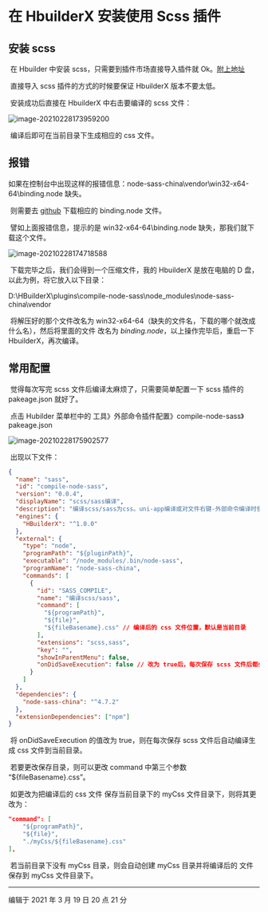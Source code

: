 # 在 HbuilderX 安装使用 Scss 插件

## 安装 scss

​ 在 Hbuilder 中安装 scss，只需要到插件市场直接导入插件就 Ok。[附上地址](https://ext.dcloud.net.cn/plugin?name=compile-node-sass)

​ 直接导入 scss 插件的方式的时候要保证 HbuilderX 版本不要太低。

​ 安装成功后直接在 HbuilderX 中右击要编译的 scss 文件：

![image-20210228173959200](https://img.wuhaochao.top/scss-20210326014544.png)

​ 编译后即可在当前目录下生成相应的 css 文件。

## 报错

​ 如果在控制台中出现这样的报错信息：node-sass-china\vendor\win32-x64-64\binding.node 缺失。

​ 则需要去 [github](https://github.com/sass/node-sass/releases) 下载相应的 binding.node 文件。

​ 譬如上面报错信息，提示的是 win32-x64-64\binding.node 缺失，那我们就下载这个文件。

![image-20210228174718588](https://img.wuhaochao.top/scss-20210326014612.png)

​ 下载完毕之后，我们会得到一个压缩文件，我的 HbuilderX 是放在电脑的 D 盘，以此为例，将它放入以下目录：

​ D:\HBuilderX\plugins\compile-node-sass\node_modules\node-sass-china\vendor

​ 将解压好的那个文件改名为 win32-x64-64（缺失的文件名，下载的哪个就改成什么名），然后将里面的文件 改名为 _binding.node_，以上操作完毕后，重启一下 HbuilderX，再次编译。

## 常用配置

​ 觉得每次写完 scss 文件后编译太麻烦了，只需要简单配置一下 scss 插件的 pakeage.json 就好了。

​ 点击 Hubilder 菜单栏中的 工具》外部命令插件配置》compile-node-sass》pakeage.json

![image-20210228175902577](https://img.wuhaochao.top/scss-20210326014620.png)

​ 出现以下文件：

```json
{
  "name": "sass",
  "id": "compile-node-sass",
  "version": "0.0.4",
  "displayName": "scss/sass编译",
  "description": "编译scss/sass为css。uni-app编译或对文件右键-外部命令编译时使用",
  "engines": {
    "HBuilderX": "^1.0.0"
  },
  "external": {
    "type": "node",
    "programPath": "${pluginPath}",
    "executable": "/node_modules/.bin/node-sass",
    "programName": "node-sass-china",
    "commands": [
      {
        "id": "SASS_COMPILE",
        "name": "编译scss/sass",
        "command": [
          "${programPath}",
          "${file}",
          "${fileBasename}.css" // 编译后的 css 文件位置，默认是当前目录
        ],
        "extensions": "scss,sass",
        "key": "",
        "showInParentMenu": false,
        "onDidSaveExecution": false // 改为 true后，每次保存 scss 文件后都会自动编译。
      }
    ]
  },
  "dependencies": {
    "node-sass-china": "^4.7.2"
  },
  "extensionDependencies": ["npm"]
}
```

​ 将 onDidSaveExecution 的值改为 true，则在每次保存 scss 文件后自动编译生成 css 文件到当前目录。

​ 若要更改保存目录，则可以更改 command 中第三个参数 “${fileBasename}.css”。

​ 如更改为把编译后的 css 文件 保存当前目录下的 myCss 文件目录下，则将其更改为：

```json
"command": [
    "${programPath}",
    "${file}",
    "./myCss/${fileBasename}.css"
],
```

​ 若当前目录下没有 myCss 目录，则会自动创建 myCss 目录并将编译后的 文件 保存到 myCss 文件目录下。

---

编辑于 2021 年 3 月 19 日 20 点 21 分
